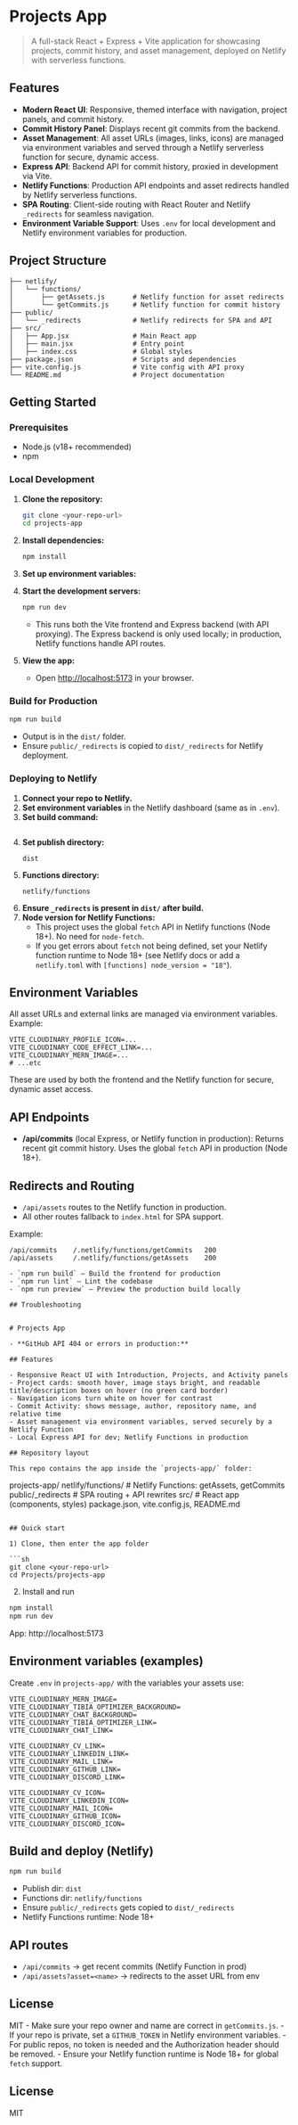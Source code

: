
# Projects App

>A full-stack React + Express + Vite application for showcasing projects, commit history, and asset management, deployed on Netlify with serverless functions.

## Features

- **Modern React UI**: Responsive, themed interface with navigation, project panels, and commit history.
- **Commit History Panel**: Displays recent git commits from the backend.
- **Asset Management**: All asset URLs (images, links, icons) are managed via environment variables and served through a Netlify serverless function for secure, dynamic access.
- **Express API**: Backend API for commit history, proxied in development via Vite.
- **Netlify Functions**: Production API endpoints and asset redirects handled by Netlify serverless functions.
- **SPA Routing**: Client-side routing with React Router and Netlify `_redirects` for seamless navigation.
- **Environment Variable Support**: Uses `.env` for local development and Netlify environment variables for production.

## Project Structure

```
├── netlify/
│   └── functions/
│       ├── getAssets.js       # Netlify function for asset redirects
│       └── getCommits.js      # Netlify function for commit history
├── public/
│   └── _redirects             # Netlify redirects for SPA and API
├── src/
│   ├── App.jsx                # Main React app
│   ├── main.jsx               # Entry point
│   ├── index.css              # Global styles
├── package.json               # Scripts and dependencies
├── vite.config.js             # Vite config with API proxy
└── README.md                  # Project documentation
```

## Getting Started

### Prerequisites
- Node.js (v18+ recommended)
- npm

### Local Development

1. **Clone the repository:**
	```sh
	git clone <your-repo-url>
	cd projects-app
	```

2. **Install dependencies:**
	```sh
	npm install
	```

3. **Set up environment variables:**
4. **Start the development servers:**
	```sh
	npm run dev
	```
	- This runs both the Vite frontend and Express backend (with API proxying). The Express backend is only used locally; in production, Netlify functions handle API routes.

5. **View the app:**
	- Open [http://localhost:5173](http://localhost:5173) in your browser.

### Build for Production

```sh
npm run build
```
- Output is in the `dist/` folder.
- Ensure `public/_redirects` is copied to `dist/_redirects` for Netlify deployment.

### Deploying to Netlify

1. **Connect your repo to Netlify.**
2. **Set environment variables** in the Netlify dashboard (same as in `.env`).
3. **Set build command:**
	```sh
4. **Set publish directory:**
	```
	dist
	```
5. **Functions directory:**
	```
	netlify/functions
	```
6. **Ensure `_redirects` is present in `dist/` after build.**
7. **Node version for Netlify Functions:**
	- This project uses the global `fetch` API in Netlify functions (Node 18+). No need for `node-fetch`.
	- If you get errors about `fetch` not being defined, set your Netlify function runtime to Node 18+ (see Netlify docs or add a `netlify.toml` with `[functions] node_version = "18"`).

## Environment Variables

All asset URLs and external links are managed via environment variables. Example:

```
VITE_CLOUDINARY_PROFILE_ICON=...
VITE_CLOUDINARY_CODE_EFFECT_LINK=...
VITE_CLOUDINARY_MERN_IMAGE=...
# ...etc
```

These are used by both the frontend and the Netlify function for secure, dynamic asset access.

## API Endpoints

- **/api/commits** (local Express, or Netlify function in production): Returns recent git commit history. Uses the global `fetch` API in production (Node 18+).
## Redirects and Routing

- `/api/assets` routes to the Netlify function in production.
- All other routes fallback to `index.html` for SPA support.

Example:
```
/api/commits    /.netlify/functions/getCommits   200
/api/assets     /.netlify/functions/getAssets    200

- `npm run build` – Build the frontend for production
- `npm run lint` – Lint the codebase
- `npm run preview` – Preview the production build locally

## Troubleshooting


# Projects App

- **GitHub API 404 or errors in production:**

## Features

- Responsive React UI with Introduction, Projects, and Activity panels
- Project cards: smooth hover, image stays bright, and readable title/description boxes on hover (no green card border)
- Navigation icons turn white on hover for contrast
- Commit Activity: shows message, author, repository name, and relative time
- Asset management via environment variables, served securely by a Netlify Function
- Local Express API for dev; Netlify Functions in production

## Repository layout

This repo contains the app inside the `projects-app/` folder:

```
projects-app/
	netlify/functions/        # Netlify Functions: getAssets, getCommits
	public/_redirects         # SPA routing + API rewrites
	src/                      # React app (components, styles)
	package.json, vite.config.js, README.md
```

## Quick start

1) Clone, then enter the app folder

```sh
git clone <your-repo-url>
cd Projects/projects-app
```

2) Install and run

```sh
npm install
npm run dev
```

App: http://localhost:5173

## Environment variables (examples)

Create `.env` in `projects-app/` with the variables your assets use:

```
VITE_CLOUDINARY_MERN_IMAGE=
VITE_CLOUDINARY_TIBIA_OPTIMIZER_BACKGROUND=
VITE_CLOUDINARY_CHAT_BACKGROUND=
VITE_CLOUDINARY_TIBIA_OPTIMIZER_LINK=
VITE_CLOUDINARY_CHAT_LINK=

VITE_CLOUDINARY_CV_LINK=
VITE_CLOUDINARY_LINKEDIN_LINK=
VITE_CLOUDINARY_MAIL_LINK=
VITE_CLOUDINARY_GITHUB_LINK=
VITE_CLOUDINARY_DISCORD_LINK=

VITE_CLOUDINARY_CV_ICON=
VITE_CLOUDINARY_LINKEDIN_ICON=
VITE_CLOUDINARY_MAIL_ICON=
VITE_CLOUDINARY_GITHUB_ICON=
VITE_CLOUDINARY_DISCORD_ICON=
```

## Build and deploy (Netlify)

```sh
npm run build
```

- Publish dir: `dist`
- Functions dir: `netlify/functions`
- Ensure `public/_redirects` gets copied to `dist/_redirects`
- Netlify Functions runtime: Node 18+

## API routes

- `/api/commits` → get recent commits (Netlify Function in prod)
- `/api/assets?asset=<name>` → redirects to the asset URL from env

## License

MIT
	- Make sure your repo owner and name are correct in `getCommits.js`.
	- If your repo is private, set a `GITHUB_TOKEN` in Netlify environment variables.
	- For public repos, no token is needed and the Authorization header should be removed.
	- Ensure your Netlify function runtime is Node 18+ for global `fetch` support.

## License

MIT
